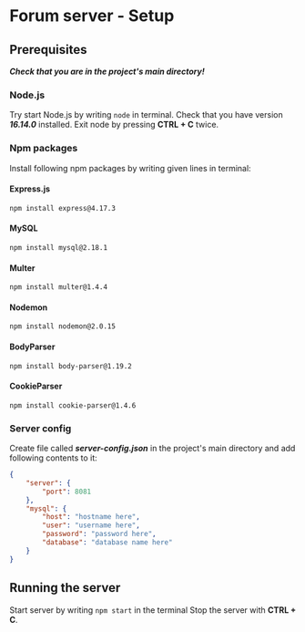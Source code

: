 # Forum server - Setup

## Prerequisites
***Check that you are in the project's main directory!***

### Node.js
Try start Node.js by writing `node` in terminal.
Check that you have version ***16.14.0*** installed. 
Exit node by pressing **CTRL + C** twice.

### Npm packages
Install following npm packages by writing given lines in terminal:
#### Express.js
```console
npm install express@4.17.3
```

#### MySQL
```console
npm install mysql@2.18.1
```

#### Multer
```console
npm install multer@1.4.4
```

#### Nodemon
```console
npm install nodemon@2.0.15
```

#### BodyParser
```console
npm install body-parser@1.19.2
```

#### CookieParser
```console
npm install cookie-parser@1.4.6
```

### Server config
Create file called ***server-config.json*** in the project's main directory 
and add following contents to it:
```json
{
    "server": {
        "port": 8081
    },
    "mysql": {
        "host": "hostname here",
        "user": "username here",
        "password": "password here",
        "database": "database name here"
    }
}
```

## Running the server
Start server by writing `npm start` in the terminal
Stop the server with **CTRL + C**.
